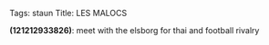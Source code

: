 Tags: staun
Title: LES MALOCS
  
**(121212933826)**: meet with the elsborg for thai and football rivalry